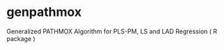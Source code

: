 genpathmox
==========

Generalized PATHMOX Algorithm for PLS-PM, LS and LAD Regression ( R package )
